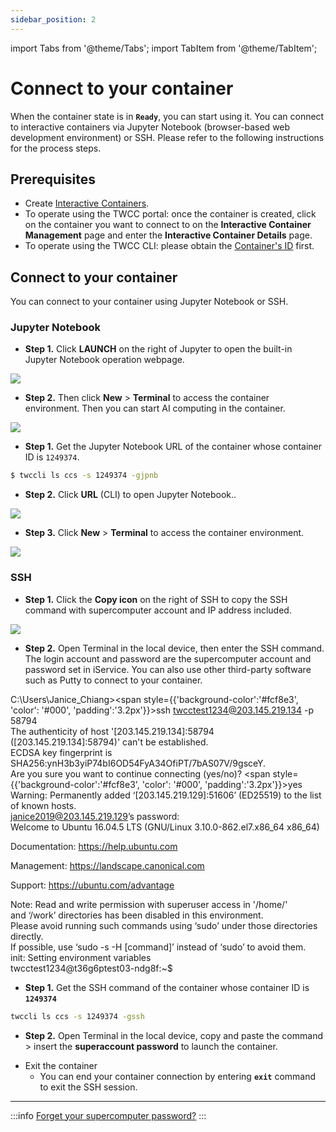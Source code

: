 ```yaml
---
sidebar_position: 2
---
```


import Tabs from '@theme/Tabs';
import TabItem from '@theme/TabItem';

# Connect to your container

When the container state is in **`Ready`**, you can start using it. You can connect to interactive containers via Jupyter Notebook (browser-based web development environment) or SSH. Please refer to the following instructions for the process steps.

## Prerequisites
- Create [Interactive Containers](https://man.twcc.ai/@twccdocs/guide-ccs-create-en).
- To operate using the TWCC portal: once the container is created, click on the container you want to connect to on the **Interactive Container Management** page and enter the **Interactive Container Details** page.
- To operate using the TWCC CLI: please obtain the [Container's ID](https://man.twcc.ai/@twccdocs/guide-ccs-manage-zh#%E6%AA%A2%E8%A6%96%E8%B3%87%E8%A8%8A) first.

## Connect to your container

You can connect to your container using Jupyter Notebook or SSH.


### Jupyter Notebook

<Tabs>
<TabItem value="TWCC Portal" label="TWCC Portal">

- **Step 1.** Click **LAUNCH** on the right of Jupyter to open the built-in Jupyter Notebook operation webpage.


![](https://cos.twcc.ai/SYS-MANUAL/uploads/upload_a61c058a0a3db394855196861227bf63.png)


- **Step 2.** Then click **New** > **Terminal**  to access the container environment. Then you can start AI computing in the container.

![](https://cos.twcc.ai/SYS-MANUAL/uploads/upload_4d710c1fb912cf901ebfae96d73c06d2.png)

</TabItem>
<TabItem value="TWCC CLI" label="TWCC CLI">

- **Step 1.** Get the Jupyter Notebook URL of the container whose container ID is `1249374`.


```bash
$ twccli ls ccs -s 1249374 -gjpnb
```


- **Step 2.** Click **URL** (CLI) to open Jupyter Notebook..

![](https://cos.twcc.ai/SYS-MANUAL/uploads/upload_619c5fad19ccb469b5368895935ae48b.png)


- **Step 3.** Click **New** > **Terminal** to access the container environment.

![](https://cos.twcc.ai/SYS-MANUAL/uploads/upload_4d710c1fb912cf901ebfae96d73c06d2.png)

</TabItem>
</Tabs>


### SSH

<Tabs>
<TabItem value="TWCC Portal" label="TWCC Portal">

- **Step 1.** Click the **Copy icon** on the right of SSH to copy the SSH command with supercomputer account and IP address included.

![](https://cos.twcc.ai/SYS-MANUAL/uploads/upload_a64c20b74d97d7a2fdc4c2d2d2f05e2e.png)


- **Step 2.** Open Terminal in the local device, then enter the SSH command. The login account and password are the supercomputer account and password set in iService. You can also use other third-party software such as Putty to connect to your container.

<div style={{'background-color':'black', 'color':'white', 'padding':'20px'}}>

C:\Users\Janice_Chiang><span style={{'background-color':'#fcf8e3', 'color': '#000', 'padding':'3.2px'}}>ssh twcctest1234@203.145.219.134 -p 58794</span><br/>
The authenticity of host '[203.145.219.134]:58794 ([203.145.219.134]:58794)' can't be established.<br/>
ECDSA key fingerprint is SHA256:ynH3b3yiP74bI6OD54FyA34OfiPT/7bAS07V/9gsceY.<br/>
Are you sure you want to continue connecting (yes/no)? <span style={{'background-color':'#fcf8e3', 'color': '#000', 'padding':'3.2px'}}>yes</span><br/>
Warning: Permanently added ‘[203.145.219.129]:51606’ (ED25519) to the list of known hosts.<br/>
janice2019@203.145.219.129’s password:<br/>
Welcome to Ubuntu 16.04.5 LTS (GNU/Linux 3.10.0-862.el7.x86_64 x86_64)<br/>

Documentation: https://help.ubuntu.com

Management: https://landscape.canonical.com

Support: https://ubuntu.com/advantage

Note: Read and write permission with superuser access in '/home/'<br/>
and ‘/work’ directories has been disabled in this environment.<br/>
Please avoid running such commands using ‘sudo’ under those directories directly.<br/>
If possible, use ‘sudo -s -H [command]’ instead of ‘sudo’ to avoid them.<br/>
init: Setting environment variables<br/>
twcctest1234@t36g6ptest03-ndg8f:~$

</div>

</TabItem>
<TabItem value="TWCC CLI" label="TWCC CLI">

- **Step 1.** Get the SSH command of the container whose container ID is **`1249374`**

```bash
twccli ls ccs -s 1249374 -gssh
```
- **Step 2.** Open Terminal in the local device, copy and paste the command > insert the **superaccount password** to launch the container.

</TabItem>
</Tabs>

- Exit the container
    - You can end your container connection by entering **`exit`** command to exit the SSH session.

---

:::info
[<ins>Forget your supercomputer password?</ins>](https://man.twcc.ai/@twccdocs/guide-service-hostname-pwd-otp-en#%E9%87%8D%E7%BD%AE%E4%B8%BB%E6%A9%9F%E5%AF%86%E7%A2%BC)
:::